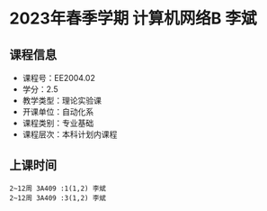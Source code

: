 # 2023年春季学期 计算机网络B 李斌






## 课程信息

- 课程号：EE2004.02
- 学分：2.5
- 教学类型：理论实验课
- 开课单位：自动化系
- 课程类别：专业基础
- 课程层次：本科计划内课程

## 上课时间

```
2~12周 3A409 :1(1,2) 李斌
2~12周 3A409 :3(1,2) 李斌
```

